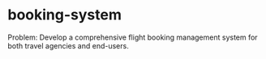 # booking-system
Problem: Develop a comprehensive flight booking management system for both travel agencies and end-users.
